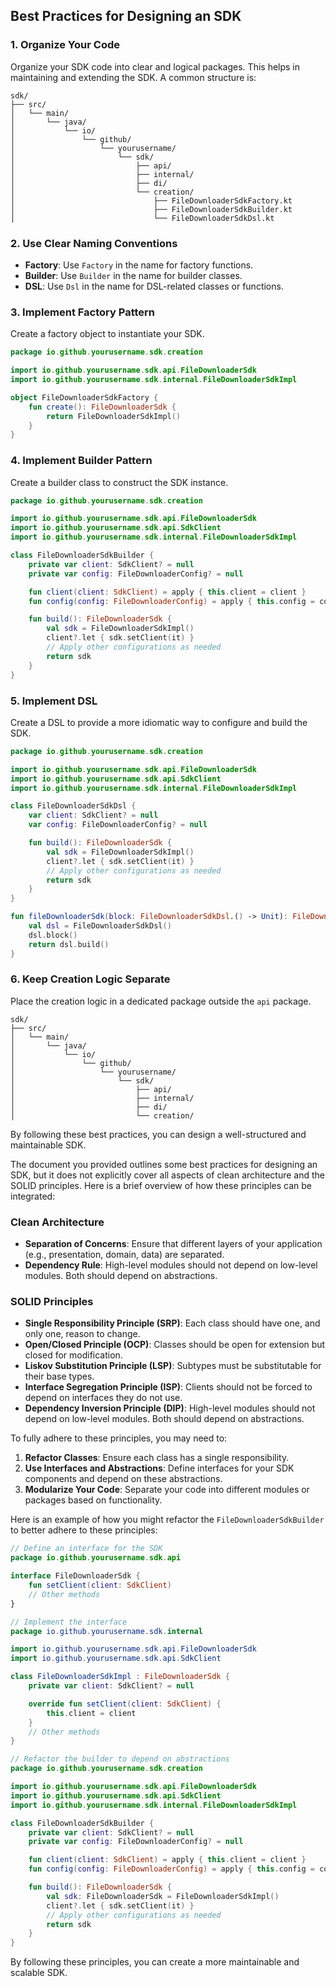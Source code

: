 ## Best Practices for Designing an SDK

### 1. Organize Your Code

Organize your SDK code into clear and logical packages. This helps in maintaining and extending the SDK. A common structure is:

```
sdk/
├── src/
│   └── main/
│       └── java/
│           └── io/
│               └── github/
│                   └── yourusername/
│                       └── sdk/
│                           ├── api/
│                           ├── internal/
│                           ├── di/
│                           └── creation/
│                               ├── FileDownloaderSdkFactory.kt
│                               ├── FileDownloaderSdkBuilder.kt
│                               └── FileDownloaderSdkDsl.kt
```

### 2. Use Clear Naming Conventions

- **Factory**: Use `Factory` in the name for factory functions.
- **Builder**: Use `Builder` in the name for builder classes.
- **DSL**: Use `Dsl` in the name for DSL-related classes or functions.

### 3. Implement Factory Pattern

Create a factory object to instantiate your SDK.

```kotlin
package io.github.yourusername.sdk.creation

import io.github.yourusername.sdk.api.FileDownloaderSdk
import io.github.yourusername.sdk.internal.FileDownloaderSdkImpl

object FileDownloaderSdkFactory {
    fun create(): FileDownloaderSdk {
        return FileDownloaderSdkImpl()
    }
}
```

### 4. Implement Builder Pattern

Create a builder class to construct the SDK instance.

```kotlin
package io.github.yourusername.sdk.creation

import io.github.yourusername.sdk.api.FileDownloaderSdk
import io.github.yourusername.sdk.api.SdkClient
import io.github.yourusername.sdk.internal.FileDownloaderSdkImpl

class FileDownloaderSdkBuilder {
    private var client: SdkClient? = null
    private var config: FileDownloaderConfig? = null

    fun client(client: SdkClient) = apply { this.client = client }
    fun config(config: FileDownloaderConfig) = apply { this.config = config }

    fun build(): FileDownloaderSdk {
        val sdk = FileDownloaderSdkImpl()
        client?.let { sdk.setClient(it) }
        // Apply other configurations as needed
        return sdk
    }
}
```

### 5. Implement DSL

Create a DSL to provide a more idiomatic way to configure and build the SDK.

```kotlin
package io.github.yourusername.sdk.creation

import io.github.yourusername.sdk.api.FileDownloaderSdk
import io.github.yourusername.sdk.api.SdkClient
import io.github.yourusername.sdk.internal.FileDownloaderSdkImpl

class FileDownloaderSdkDsl {
    var client: SdkClient? = null
    var config: FileDownloaderConfig? = null

    fun build(): FileDownloaderSdk {
        val sdk = FileDownloaderSdkImpl()
        client?.let { sdk.setClient(it) }
        // Apply other configurations as needed
        return sdk
    }
}

fun fileDownloaderSdk(block: FileDownloaderSdkDsl.() -> Unit): FileDownloaderSdk {
    val dsl = FileDownloaderSdkDsl()
    dsl.block()
    return dsl.build()
}
```

### 6. Keep Creation Logic Separate

Place the creation logic in a dedicated package outside the `api` package.

```
sdk/
├── src/
│   └── main/
│       └── java/
│           └── io/
│               └── github/
│                   └── yourusername/
│                       └── sdk/
│                           ├── api/
│                           ├── internal/
│                           ├── di/
│                           └── creation/
```

By following these best practices, you can design a well-structured and maintainable SDK.

The document you provided outlines some best practices for designing an SDK, but it does not explicitly cover all aspects of clean architecture and the SOLID principles. Here is a brief overview of how these principles can be integrated:

### Clean Architecture
- **Separation of Concerns**: Ensure that different layers of your application (e.g., presentation, domain, data) are separated.
- **Dependency Rule**: High-level modules should not depend on low-level modules. Both should depend on abstractions.

### SOLID Principles
- **Single Responsibility Principle (SRP)**: Each class should have one, and only one, reason to change.
- **Open/Closed Principle (OCP)**: Classes should be open for extension but closed for modification.
- **Liskov Substitution Principle (LSP)**: Subtypes must be substitutable for their base types.
- **Interface Segregation Principle (ISP)**: Clients should not be forced to depend on interfaces they do not use.
- **Dependency Inversion Principle (DIP)**: High-level modules should not depend on low-level modules. Both should depend on abstractions.

To fully adhere to these principles, you may need to:

1. **Refactor Classes**: Ensure each class has a single responsibility.
2. **Use Interfaces and Abstractions**: Define interfaces for your SDK components and depend on these abstractions.
3. **Modularize Your Code**: Separate your code into different modules or packages based on functionality.

Here is an example of how you might refactor the `FileDownloaderSdkBuilder` to better adhere to these principles:

```kotlin
// Define an interface for the SDK
package io.github.yourusername.sdk.api

interface FileDownloaderSdk {
    fun setClient(client: SdkClient)
    // Other methods
}

// Implement the interface
package io.github.yourusername.sdk.internal

import io.github.yourusername.sdk.api.FileDownloaderSdk
import io.github.yourusername.sdk.api.SdkClient

class FileDownloaderSdkImpl : FileDownloaderSdk {
    private var client: SdkClient? = null

    override fun setClient(client: SdkClient) {
        this.client = client
    }
    // Other methods
}

// Refactor the builder to depend on abstractions
package io.github.yourusername.sdk.creation

import io.github.yourusername.sdk.api.FileDownloaderSdk
import io.github.yourusername.sdk.api.SdkClient
import io.github.yourusername.sdk.internal.FileDownloaderSdkImpl

class FileDownloaderSdkBuilder {
    private var client: SdkClient? = null
    private var config: FileDownloaderConfig? = null

    fun client(client: SdkClient) = apply { this.client = client }
    fun config(config: FileDownloaderConfig) = apply { this.config = config }

    fun build(): FileDownloaderSdk {
        val sdk: FileDownloaderSdk = FileDownloaderSdkImpl()
        client?.let { sdk.setClient(it) }
        // Apply other configurations as needed
        return sdk
    }
}
```

By following these principles, you can create a more maintainable and scalable SDK.
